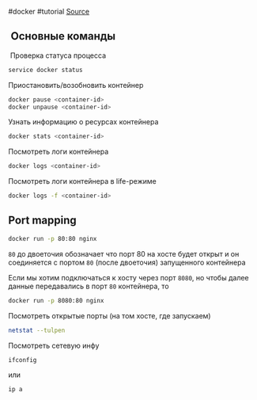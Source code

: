 #docker #tutorial
[Source](https://youtu.be/O8N1lvkIjig?si=znIp7c_c2YGRNMIS)
##  Основные команды
 Проверка статуса процесса
```bash
service docker status
```

Приостановить/возобновить контейнер
```bash
docker pause <container-id>
docker unpause <container-id>
```

Узнать информацию о ресурсах контейнера
```bash
docker stats <container-id>
```

Посмотреть логи контейнера
```bash
docker logs <container-id>
```
Посмотреть логи контейнера в life-режиме
```bash
docker logs -f <container-id>
```
## Port mapping
```bash
docker run -p 80:80 nginx
```
`80` до двоеточия обозначает что порт 80 на хосте будет открыт и он соединяется с портом `80` (после двоеточия) запущенного контейнера

Если мы хотим подключаться к хосту через порт `8080`, но чтобы далее данные передавались в порт `80` контейнера, то
```bash
docker run -p 8080:80 nginx
```

Посмотреть открытые порты (на том хосте, где запускаем)
```bash
netstat --tulpen
```
Посмотреть сетевую инфу
```bash
ifconfig
```
или
```bash
ip a
```